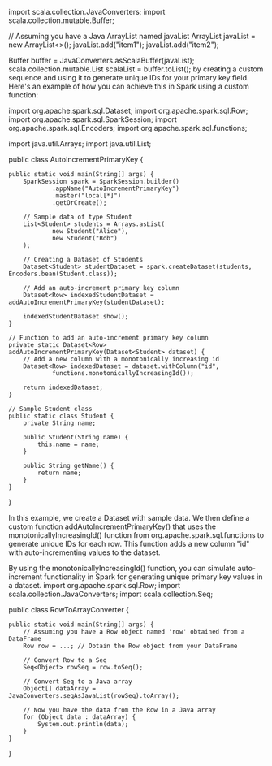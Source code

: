    import scala.collection.JavaConverters;
   import scala.collection.mutable.Buffer;

   // Assuming you have a Java ArrayList named javaList
   ArrayList<String> javaList = new ArrayList<>();
   javaList.add("item1");
   javaList.add("item2");

   Buffer<String> buffer = JavaConverters.asScalaBuffer(javaList);
   scala.collection.mutable.List<String> scalaList = buffer.toList();
   by creating a custom sequence and using it to generate unique IDs for your primary key field. Here's an example of how you can achieve this in Spark using a custom function:

import org.apache.spark.sql.Dataset;
import org.apache.spark.sql.Row;
import org.apache.spark.sql.SparkSession;
import org.apache.spark.sql.Encoders;
import org.apache.spark.sql.functions;

import java.util.Arrays;
import java.util.List;

public class AutoIncrementPrimaryKey {

    public static void main(String[] args) {
        SparkSession spark = SparkSession.builder()
                .appName("AutoIncrementPrimaryKey")
                .master("local[*]")
                .getOrCreate();

        // Sample data of type Student
        List<Student> students = Arrays.asList(
                new Student("Alice"),
                new Student("Bob")
        );

        // Creating a Dataset of Students
        Dataset<Student> studentDataset = spark.createDataset(students, Encoders.bean(Student.class));

        // Add an auto-increment primary key column
        Dataset<Row> indexedStudentDataset = addAutoIncrementPrimaryKey(studentDataset);

        indexedStudentDataset.show();
    }

    // Function to add an auto-increment primary key column
    private static Dataset<Row> addAutoIncrementPrimaryKey(Dataset<Student> dataset) {
        // Add a new column with a monotonically increasing id
        Dataset<Row> indexedDataset = dataset.withColumn("id",
                functions.monotonicallyIncreasingId());

        return indexedDataset;
    }

    // Sample Student class
    public static class Student {
        private String name;

        public Student(String name) {
            this.name = name;
        }

        public String getName() {
            return name;
        }
    }
}


In this example, we create a Dataset<Student> with sample data. We then define a custom function addAutoIncrementPrimaryKey() that uses the monotonicallyIncreasingId() function from org.apache.spark.sql.functions to generate unique IDs for each row. This function adds a new column "id" with auto-incrementing values to the dataset.

By using the monotonicallyIncreasingId() function, you can simulate auto-increment functionality in Spark for generating unique primary key values in a dataset.
import org.apache.spark.sql.Row;
import scala.collection.JavaConverters;
import scala.collection.Seq;

public class RowToArrayConverter {

    public static void main(String[] args) {
        // Assuming you have a Row object named 'row' obtained from a DataFrame
        Row row = ...; // Obtain the Row object from your DataFrame

        // Convert Row to a Seq
        Seq<Object> rowSeq = row.toSeq();

        // Convert Seq to a Java array
        Object[] dataArray = JavaConverters.seqAsJavaList(rowSeq).toArray();

        // Now you have the data from the Row in a Java array
        for (Object data : dataArray) {
            System.out.println(data);
        }
    }
}
